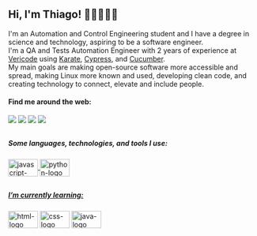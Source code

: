 ## Hi, I'm Thiago! 👋🏽👨🏾‍💻
  
I'm an Automation and Control Engineering student and I have a degree in science and technology, aspiring to be a software engineer.  
I'm a QA and Tests Automation Engineer with 2 years of experience at [Vericode](https://vericode.com.br) using [Karate](https://github.com/karatelabs/karate), [Cypress](https://cypress.io), and [Cucumber](https://cucumber.io).  
My main goals are making open-source software more accessible and spread, making Linux more known and used, developing clean code, and creating technology to connect, elevate and include people.  

#### Find me around the web:

<div>
  <a href="https://www.linkedin.com/in/souzathg/" target="_blank"><img src="https://img.shields.io/badge/LinkedIn-0077B5?style=for-the-badge&logo=linkedin&logoColor=white" /></a>
  <a href="mailto:thgsouza@outlook.com"><img src="https://img.shields.io/badge/Microsoft_Outlook-0078D4?style=for-the-badge&logo=microsoft-outlook&logoColor=white" /></a>
  <a href="https://discord.gg/tJn9FUWySf" target="_blank"><img src="https://img.shields.io/badge/Discord-7289DA?style=for-the-badge&logo=discord&logoColor=white" /></a>
  <a href="https://steamcommunity.com/id/souzathg" target="_blank"><img src="https://img.shields.io/badge/Steam-000000?style=for-the-badge&logo=steam&logoColor=white"/></a>
</div>
  
##
  
##### Some languages, technologies, and tools I use:

<div style="display: inline-block">
  <a href="https://github.com/souzathg">
   
  <img align="center" alt="javascript-logo" height="35" width="60" src="https://cdn.jsdelivr.net/gh/devicons/devicon/icons/javascript/javascript-original.svg" />
  <img align="center" alt="python-logo" height="35" width="60" src="https://cdn.jsdelivr.net/gh/devicons/devicon/icons/python/python-original.svg" />
</div>

##

##### I’m currently learning:
<a href="https://github.com/souzathg">
<div align="left" style="display: inline-block">
  <img align="center" alt="html-logo" height="35" width="60" src="https://cdn.jsdelivr.net/gh/devicons/devicon/icons/html5/html5-plain-wordmark.svg" />
  <img align="center" alt="css-logo" height="35" width="60" src="https://cdn.jsdelivr.net/gh/devicons/devicon/icons/css3/css3-plain-wordmark.svg" />
  <img align="center" alt="java-logo" height="35" width="60" src="https://cdn.jsdelivr.net/gh/devicons/devicon/icons/java/java-original.svg" />
</div>

##

<!-- <div align="center">
  <a href="https://github.com/souzathg">
  <img height="140em" src="https://github-readme-stats.vercel.app/api?username=souzathg&show_icons=true&theme=tokyonight&include_all_commits=true&count_private=true"/>
  <img height="140em" src="https://github-readme-stats.vercel.app/api/top-langs/?username=souzathg&layout=compact&langs_count=7&theme=tokyonight"/></a>
</div>
-->
